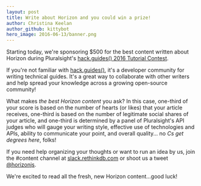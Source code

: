 ```yaml
---
layout: post
title: Write about Horizon and you could win a prize!
author: Christina Keelan
author_github: kittybot
hero_image: 2016-06-13/banner.png
--- 
```

Starting today, we're sponsoring $500 for the best content written about
Horizon during Pluralsight's [hack.guides() 2016 Tutorial
Contest](http://tutorials.pluralsight.com/contest/).

If you're not familiar with [hack.guides()](http://tutorials.pluralsight.com/),
it's a developer community for writing technical guides. It's a great way to
collaborate with other writers and help spread your knowledge across a growing
open-source community!
<!--more-->

What makes _the best Horizon content_ you ask? In this case, one-third of your score
is based on the number of hearts (or likes) that your article receives, one-third
is based on the number of legitimate social shares of your article, and one-third is
determined by a panel of Pluralsight's API judges who will gauge your writing
style, effective use of technologies and APIs, ability to communicate your point,
and overall quality... no _Cs get degrees here_, folks!

If you need help organizing your thoughts or want to run an idea by us, join
the #content channel at [slack.rethinkdb.com](http://slack.rethinkdb.com/) or
shoot us a tweet [@horizonjs](https://twitter.com/horizonjs). 

We're excited to read all the fresh, new Horizon content...good luck! 

